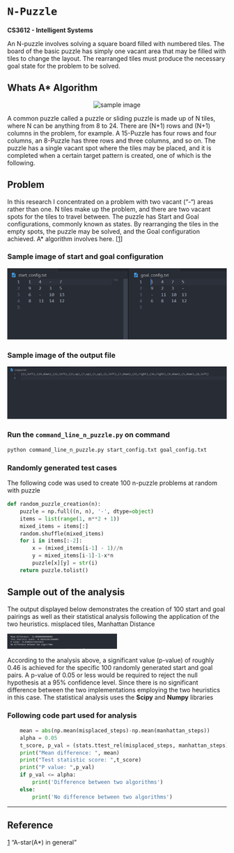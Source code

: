 # `N-Puzzle`
**CS3612 - Intelligent Systems**

An N-puzzle involves solving a square board filled with numbered tiles. The board of the basic puzzle has simply one vacant area that may be filled with tiles to change the layout. The rearranged tiles must produce the necessary goal state for the problem to be solved. 

## Whats A* Algorithm
<p align = "center">
<img src="https://algorithmsinsight.files.wordpress.com/2016/03/220px-15-puzzle-svg.png" alt="sample image">
</p>

A common puzzle called a puzzle or sliding puzzle is made up of N tiles, where N can be anything from 8 to 24. There are (N+1) rows and (N+1) columns in the problem, for example. A 15-Puzzle has four rows and four columns, an 8-Puzzle has three rows and three columns, and so on. The puzzle has a single vacant spot where the tiles may be placed, and it is completed when a certain target pattern is created, one of which is the following.


## Problem

In this research I concentrated on a problem with two vacant (“-“) areas rather than one. N tiles make up the problem, and there are two vacant spots for the tiles to travel between. The puzzle has Start and Goal configurations, commonly known as states. By rearranging the tiles in the empty spots, the puzzle may be solved, and the Goal configuration achieved. A* algorithm involves here. [[1]]

### Sample image of start and goal configuration

 <img src="img/1.png" alt="sample image" >

### Sample image of the output file
 <img src="img/2.png" alt="sample image">


### Run the `command_line_n_puzzle.py` on command 
```bash
python command_line_n_puzzle.py start_config.txt goal_config.txt 

```
### Randomly generated test cases
The following code was used to create 100 n-puzzle problems at random with puzzle 

```py
def random_puzzle_creation(n):
    puzzle = np.full((n, n), '-', dtype=object)
    items = list(range(1, n**2 + 1))
    mixed_items = items[:]
    random.shuffle(mixed_items)
    for i in items[:-2]:
        x = (mixed_items[i-1] - 1)//n
        y = mixed_items[i-1]-1-x*n
        puzzle[x][y] = str(i)
    return puzzle.tolist()
```

## Sample out of the analysis

The output displayed below demonstrates the creation of 100 start and goal pairings as well as their statistical analysis following the application of the two heuristics. misplaced tiles, Manhattan Distance

<img src="img/3.png" alt="sample image" width="50%">

According to the analysis above, a significant value (p-value) of roughly 0.46 is achieved for the 
specific 100 randomly generated start and goal pairs. A p-value of 0.05 or less would be required 
to reject the null hypothesis at a 95% confidence level. Since there is no significant difference 
between the two implementations employing the two heuristics in this case. The statistical 
analysis uses the **Scipy** and **Numpy** libraries

### Following code part used for analysis 
```py
    mean = abs(np.mean(misplaced_steps)-np.mean(manhattan_steps))
    alpha = 0.05
    t_score, p_val = (stats.ttest_rel(misplaced_steps, manhattan_steps))
    print("Mean difference: ", mean)
    print("Test statistic score: ",t_score)
    print("P value: ",p_val)
    if p_val <= alpha:
        print('Difference between two algorithms')
    else:
        print('No difference between two algorithms')

```

***
## Reference
[1]: https://algorithmsinsight.wordpress.com/graph-theory-2/a-star-in-general
[1] “A-star(A*) in general”



